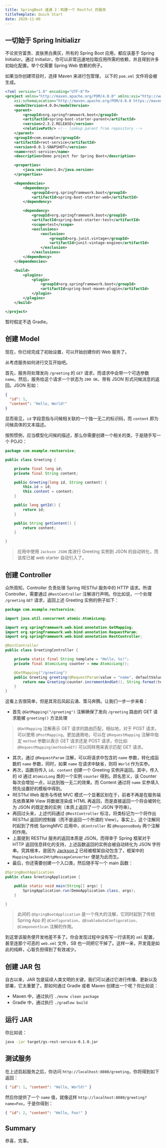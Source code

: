 ```yaml
---
title: SpringBoot 速通 2：构建一个 Restful 的服务
titleTemplate: Quick Start
date: 2020-11-06
---
```


## 一切始于 Spring Initializr

不论贫穷富贵、皮肤黑白黄灰，所有的 Spring Boot 应用，都应该基于 Spring Initializr。通过 Initializr，你可以非常迅速地拉取应用所需的依赖，并且得到许多初始化配置。举个仅需要 Spring Web 依赖的例子。

如果当你创建项目时，选择 Maven 来进行包管理， 以下的 `pom.xml` 文件将会被生成。

```xml
<?xml version="1.0" encoding="UTF-8"?>
<project xmlns="http://maven.apache.org/POM/4.0.0" xmlns:xsi="http://www.w3.org/2001/XMLSchema-instance"
	xsi:schemaLocation="http://maven.apache.org/POM/4.0.0 https://maven.apache.org/xsd/maven-4.0.0.xsd">
	<modelVersion>4.0.0</modelVersion>
	<parent>
		<groupId>org.springframework.boot</groupId>
		<artifactId>spring-boot-starter-parent</artifactId>
		<version>2.3.2.RELEASE</version>
		<relativePath/> <!-- lookup parent from repository -->
	</parent>
	<groupId>com.example</groupId>
	<artifactId>rest-service</artifactId>
	<version>0.0.1-SNAPSHOT</version>
	<name>rest-service</name>
	<description>Demo project for Spring Boot</description>

	<properties>
		<java.version>1.8</java.version>
	</properties>

	<dependencies>
		<dependency>
			<groupId>org.springframework.boot</groupId>
			<artifactId>spring-boot-starter-web</artifactId>
		</dependency>

		<dependency>
			<groupId>org.springframework.boot</groupId>
			<artifactId>spring-boot-starter-test</artifactId>
			<scope>test</scope>
			<exclusions>
				<exclusion>
					<groupId>org.junit.vintage</groupId>
					<artifactId>junit-vintage-engine</artifactId>
				</exclusion>
			</exclusions>
		</dependency>
	</dependencies>

	<build>
		<plugins>
			<plugin>
				<groupId>org.springframework.boot</groupId>
				<artifactId>spring-boot-maven-plugin</artifactId>
			</plugin>
		</plugins>
	</build>

</project>
```

暂时假定不选 Gradle。

## 创建 Model

现在，你已经完成了初始设置，可以开始创建你的 Web 服务了。

从考虑服务如何进行交互开始吧。

首先，服务将处理发向 `/greeting` 的 `GET` 请求，而请求中会带一个可选参数 `name`。然后，服务给这个请求一个状态为 `200 OK`、带有 JSON 形式问候消息的返回。JSON 形如：

```json
{
  "id": 1,
  "content": "Hello, World!"
}
```

显而易见，`id` 字段意指与问候相关联的一个独一无二的标识码，而 `content` 即为问候具体的文本描述。

按照惯例，应当模型化问候的描述，那么你需要创建一个相关的类，于是随手写一个 POJO：

```java
package com.example.restservice;

public class Greeting {

	private final long id;
	private final String content;

	public Greeting(long id, String content) {
		this.id = id;
		this.content = content;
	}

	public long getId() {
		return id;
	}

	public String getContent() {
		return content;
	}

}
```

> 应用中使用 `Jackson JSON` 库进行 Greeting 实例到 JSON 的自动转化，而该库已被 web starter 自动引入了。

## 创建 Controller

众所周知，Controller 负责处理 Spring RESTful 服务中的 HTTP 请求。所谓 Controller，需要通过 `@RestController` 注解进行声明。你比如说，一个处理 `/greeting` `GET` 请求，返回上述 Greeting 实例的例子如下：

```java
package com.example.restservice;

import java.util.concurrent.atomic.AtomicLong;

import org.springframework.web.bind.annotation.GetMapping;
import org.springframework.web.bind.annotation.RequestParam;
import org.springframework.web.bind.annotation.RestController;

@RestController
public class GreetingController {

	private static final String template = "Hello, %s!";
	private final AtomicLong counter = new AtomicLong();

	@GetMapping("/greeting")
	public Greeting greeting(@RequestParam(value = "name", defaultValue = "World") String name) {
		return new Greeting(counter.incrementAndGet(), String.format(template, name));
	}
}
```

这看上去很简单，但是其背后风起云涌、策马奔腾。让我们一步一步来看：

- 首先 `@GetMapping("/greeting")` 注解确保了发向 `/greeting` 路由的 GET 请求能被 `greeting()` 方法处理

> `@GetMapping` 注解表示 GET 请求的路由匹配，相似地，对于 POST 请求，可以使用 `@PostMapping`。更加通用地，可以在 `@RequestMapping` 注解中指定 `method` 参数以表示 GET 请求还是 POST 请求，你比如 `@RequestMapping(method=GET)` 可以同样用来表示匹配 GET 请求。

- 其次，通过 `@RequestParam` 注解，可以将请求中包含的 `name` 参数，转化成函数的 `name` 参数，同时，如果 `name` 在请求中缺省，则将 `World` 作为实参。
- 再次，函数将传入 `id`、`content` 创建一个 Greeting 实例并返回。其中，传入的 id 通过 `AtomicLong` 类的一个实例 `counter` 得到。顾名思义，该 Counter 每次会增加一点，以达到独一无二的效果。而 Content 通过将 `name` 实参填入预先设置好的模板中得到。
- RESTful Web 服务与传统 MVC 模式一个显著区别在于，前者不再是在服务端先依靠某种 View 将数据渲染成 HTML 再返回，而是直接返回一个将会被转化为 JSON 的既定类的实例（本质上返回了一个 JSON 字符串）。
- 再回过头来，上述代码通过 `@RestController` 标注，将类标记为一个将作出 RESTful 返回的控制器（而不是返回一个所谓的 View）。事实上，这个注解同时起到了传统 SpringMVC 应用中，`@Controller` 和 `@ResponseBody` 两个注解的作用。
- 上面提到 RESTful 服务的返回本质是 JSON，而得幸于 Spring 框架对于 HTTP 返回信息转化的支持，上述函数返回的实例会被自动转化为 JSON 字符串。究其根本，是因为 [Jackson 2](https://github.com/FasterXML/jackson) 已经被框架自动包含了，框架中的 `MappingJackson2HttpMessageConverter` 便是为此而生。
- 最后，你还需要创建一个入口类，然后随手写一个 main 函数：

```java
@SpringBootApplication
public class GreetingApplication {

    public static void main(String[] args) {
        SpringApplication.run(DemoApplication.class, args);
    }

}
```

> 此间的 `@SpringBootApplication` 是一个伟大的注解，它同时起到了传统 Spring App 的 `@Configuration`、`@EnableAutoConfiguration`、`@ComponentScan` 注解的作用。

到这里该服务便开发地差不多了。你会发现过程中没有写一行该死的 `xml` 配置，甚至连那个可恶的 `web.xml` 文件，SB 也一同把它干掉了。这样一来，开发竟是如此的纯粹，心智负担得到了有效减少。

## 创建 JAR 包

自古以来，JAR 包是延续人类文明的关键，我们可以通过它进行传播、更新以及部署，它太重要了。那如何通过 Gradle 或者 Maven 创建出一个呢？你比如说：

- Maven 中，通过执行 `./mvnw clean package`
- Gradle 中，通过执行 `./gradlew build`

## 运行 JAR

你比如说：

```bash
java -jar target/gs-rest-service-0.1.0.jar
```

## 测试服务

在上述启起服务之后，你访问 `http://localhost:8080/greeting`，你将得到如下返回：

```json
{ "id": 1, "content": "Hello, World!" }
```

然后你提供了一个 `name` 值，就像这样 `http://localhost:8080/greeting?name=Foo`，于是你得到：

```json
{ "id": 2, "content": "Hello, Foo!" }
```

## Summary

恭喜，完事。
